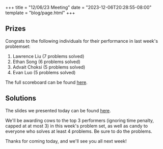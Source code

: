 +++
title = "12/06/23 Meeting"
date = "2023-12-06T20:28:55-08:00"
template = "blog/page.html"
+++

## Prizes

Congrats to the following individuals for their performance in last week's problemset:
1. Lawrence Liu (7 problems solved)
2. Ethan Song (6 problems solved)
3. Advait Choksi (5 problems solved)
4. Evan Luo (5 problems solved)

The full scoreboard can be found [here](https://codeforces.com/group/56LvjuJGwY/contest/489771/standings/groupmates/true).

## Solutions

The slides we presented today can be found [here](https://docs.google.com/presentation/d/15T0i4m9xXm-ODAXRei_VdIDc9M6PugR829vsE0IiD4o/edit?usp=sharing).

We'll be awarding cows to the top 3 performers (ignoring time penalty, capped at at most 3) in this week's problem set, as well as candy to everyone who solves at least 4 problems.
Be sure to do the problems.

Thanks for coming today, and we'll see you all next week!
